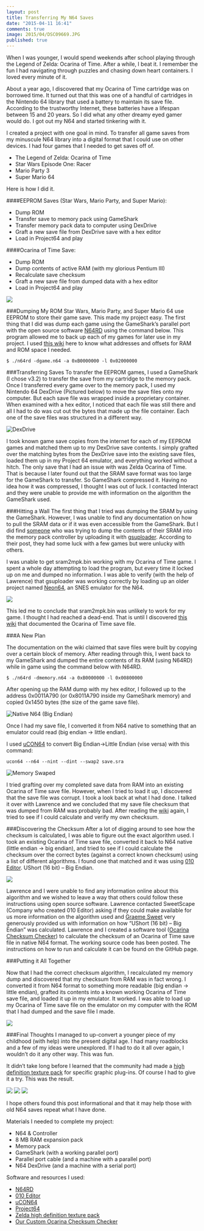 ```yaml
---
layout: post
title: Transferring My N64 Saves
date: "2015-04-11 16:41"
comments: true
image: 2015/04/DSC09669.JPG
published: true
---
```


<p class="intro"><span class="dropcap">W</span>hen I was younger, I would spend weekends after school playing through the Legend of Zelda: Ocarina of Time. After a while, I beat it. I remember the fun I had navigating through puzzles and chasing down heart containers. I loved every minute of it.
</p>

About a year ago, I discovered that my Ocarina of Time cartridge was on borrowed time. It turned out that this was one of a handful of cartridges in the Nintendo 64 library that used a battery to maintain its save file. According to the trustworthy Internet, these batteries have a lifespan between 15 and 20 years. So I did what any other dreamy eyed gamer would do. I got out my N64 and started tinkering with it.

I created a project with one goal in mind. To transfer all game saves from my minuscule N64 library into a digital format that I could use on other devices. I had four games that I needed to get saves off of.

- The Legend of Zelda: Ocarina of Time
- Star Wars Episode One: Racer
- Mario Party 3
- Super Mario 64


Here is how I did it.

####EEPROM Saves (Star Wars, Mario Party, and Super Mario):
- Dump ROM
- Transfer save to memory pack using GameShark
- Transfer memory pack data to computer using DexDrive
- Graft a new save file from DexDrive save with a hex editor
- Load in Project64 and play

####Ocarina of Time Save:
- Dump ROM
- Dump contents of active RAM (with my glorious Pentium III)
- Recalculate save checksum
- Graft a new save file from dumped data with a hex editor
- Load in Project64 and play

![](/assets/img/2015/04/DSC09658.JPG)

###Dumping My ROM
Star Wars, Mario Party, and Super Mario 64 use EEPROM to store their game save. This made my project easy. The first thing that I did was dump each game using the GameShark’s parallel port with the open source software [N64RD](https://github.com/parasyte/n64rd) using the command below. This program allowed me to back up each of my games for later use in my project. I used [this wiki](http://doc.kodewerx.org/hacking_n64.html) here to know what addresses and offsets for RAM and ROM space I needed.

`$ ./n64rd -dgame.n64 -a 0xB0000000 -l 0x02000000`

###Transferring Saves
To transfer the EEPROM games, I used a GameShark (I chose v3.2) to transfer the save from my cartridge to the memory pack. Once I transferred every game over to the memory pack, I used my Nintendo 64 DexDrive (Pictured below) to move the save files onto my computer. But each save file was wrapped inside a proprietary container. When examined with a hex editor, I noticed that each file was still there and all I had to do was cut out the bytes that made up the file container. Each one of the save files was structured in a different way.

![DexDrive](/assets/img/2015/04/DSC09655.JPG)

I took known game save copies from the internet for each of my EEPROM games and matched them up to my DexDrive save contents. I simply grafted over the matching bytes from the DexDrive save into the existing save files, loaded them up in my Project 64 emulator, and everything worked without a hitch. The only save that I had an issue with was Zelda Ocarina of Time. That is because I later found out that the SRAM save format was too large for the GameShark to transfer. So GameShark compressed it. Having no idea how it was compressed, I thought I was out of luck. I contacted Interact and they were unable to provide me with information on the algorithm the GameShark used.

###Hitting a Wall
The first thing that I tried was dumping the SRAM by using the GameShark. However, I was unable to find any documentation on how to pull the SRAM data or if it was even accessible from the GameShark. But I did find [someone](https://www.assemblergames.com/forums/showthread.php?31850-Dumping-N64-Game-Saves-with-a-Gameshark-with-LPT-access&p=517929&viewfull=1#post517929) who was trying to dump the contents of their SRAM into the memory pack controller by uploading it with [gsuploader](https://github.com/ppcasm/gsuploader). According to their post, they had some luck with a few games but were unlucky with others.

I was unable to get sram2mpk.bin working with my Ocarina of Time game. I spent a whole day attempting to load the program, but every time it locked up on me and dumped no information. I was able to verify (with the help of Lawrence) that gsuploader was working correctly by loading up an older project named [Neon64](https://github.com/mikeryan/n64dev), an SNES emulator for the N64.

![](/assets/img/2015/04/2015-03-21_19.19.01.jpg)

This led me to conclude that sram2mpk.bin was unlikely to work for my game. I thought I had reached a dead-end. That is until I discovered [this wiki](http://wiki.spinout182.com/w/Ocarina_of_Time:_Save_Format) that documented the Ocarina of Time save file.

###A New Plan

The documentation on the wiki claimed that save files were built by copying over a certain block of memory. After reading through this, I went back to my GameShark and dumped the entire contents of its RAM (using N64RD) while in game using the command below with N64RD.

`$ ./n64rd -dmemory.n64 -a 0xB0000000 -l 0x00800000`

After opening up the RAM dump with my hex editor, I followed up to the address 0x0011A790 (or 0x8011A790 inside my GameShark memory) and copied 0x1450 bytes (the size of the game save file).

![Native N64 (Big Endian)](/assets/img/2015/04/memoryDump.png)

Once I had my save file, I converted it from N64 native to something that an emulator could read (big endian -> little endian).

I used [uCON64](http://ucon64.sourceforge.net/#ucon64) to convert Big Endian->Little Endian (vise versa) with this command:

`ucon64 --n64 --nint --dint --swap2 save.sra`

![Memory Swaped](/assets/img/2015/04/memoryDumpSwap.png)

I tried grafting over my completed save data from RAM into an existing Ocarina of Time save file. However, when I tried to load it up, I discovered that the save file was corrupt. I took a look back at what I had done. I talked it over with Lawrence and we concluded that my save file checksum that was dumped from RAM was probably bad. After reading the [wiki](http://wiki.spinout182.com/w/Ocarina_of_Time:_Save_Format) again, I tried to see if I could calculate and verify my own checksum.

###Discovering the Checksum
After a lot of digging around to see how the checksum is calculated, I was able to figure out the exact algorithm used. I took an existing Ocarina of Time save file, converted it back to N64 native (little endian -> big endian), and tried to see if I could calculate the checksum over the correct bytes (against a correct known checksum) using a list of different algorithms. I found one that matched and it was using [010 Editor](http://www.sweetscape.com/010editor). UShort (16 bit) – Big Endian.

![](/assets/img/2015/04/Checksum.png)

Lawrence and I were unable to find any information online about this algorithm and we wished to leave a way that others could follow these instructions using open source software. Lawrence contacted SweetScape (Company who created 010 Editor) asking if they could make available for us more information on the algorithm used and [Graeme Sweet](http://www.sweetscape.com/companyinfo/) very generously provided us with information on how “UShort (16 bit) – Big Endian” was calculated. Lawrence and I created a software tool ([Ocarina Checksum Checker](https://github.com/Vi1i/OcarinaChecksumChecker)) to calculate the checksum of an Ocarina of Time save file in native N64 format. The working source code has been posted. The instructions on how to run and calculate it can be found on the GitHub page.

###Putting it All Together

Now that I had the correct checksum algorithm, I recalculated my memory dump and discovered that my checksum from RAM was in fact wrong. I converted it from N64 format to something more readable (big endian -> little endian), grafted its contents into a known working Ocarina of Time save file, and loaded it up in my emulator. It worked. I was able to load up my Ocarina of Time save file on the emulator on my computer with the ROM that I had dumped and the save file I made.

![](/assets/img/2015/04/DSC09668.JPG)

###Final Thoughts
I managed to up-convert a younger piece of my childhood (with help) into the present digital age. I had many roadblocks and a few of my ideas were unexplored. If I had to do it all over again, I wouldn’t do it any other way. This was fun.

It didn’t take long before I learned that the community had made a [high definition texture pack]( http://www.emutalk.net/threads/51481-Zelda-Ocarina-of-time-Community-Retexture-Project-V6-Development-Topic) for specific graphic plug-ins. Of course I had to give it a try. This was the result.

![](/assets/img/2015/04/zelda01.jpg)
![](/assets/img/2015/04/zelda02.jpg)
![](/assets/img/2015/04/zelda03.jpg)

I hope others found this post informational and that it may help those with old N64 saves repeat what I have done.


Materials I needed to complete my project:

- N64 & Controller
- 8 MB RAM expansion pack
- Memory pack
- GameShark (with a working parallel port)
- Parallel port cable (and a machine with a parallel port)
- N64 DexDrive (and a machine with a serial port)

Software and resources I used:

- [N64RD](https://github.com/parasyte/n64rd)
- [010 Editor](http://www.sweetscape.com/010editor/)
- [uCON64](http://ucon64.sourceforge.net/#ucon64)
- [Project64](http://www.pj64-emu.com/downloads/project64/binaries/)
- [Zelda high definition texture pack]( http://www.emutalk.net/threads/51481-Zelda-Ocarina-of-time-Community-Retexture-Project-V6-Development-Topic)
- [Our Custom Ocarina Checksum Checker](https://github.com/Vi1i/OcarinaChecksumChecker)

